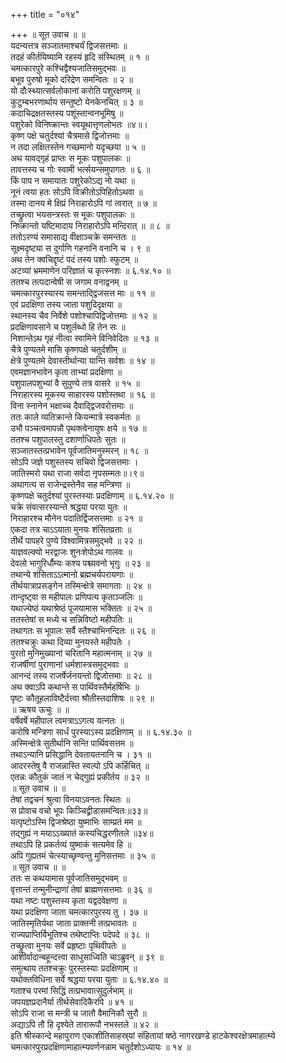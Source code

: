+++
title = "०१४"

+++
॥ सूत उवाच ॥ ॥  
यदन्यत्तत्र सञ्जातमाश्चर्यं द्विजसत्तमाः ॥  
तदहं कीर्तयिष्यामि रहस्यं हृदि संस्थितम् ॥ १ ॥  
चमत्कारपुरे कश्चिद्वैश्यजातिसमुद्भवः ॥  
बभूव पुरुषो मूको दरिद्रेण समन्वितः ॥ २ ॥  
यो दौःस्थ्यात्सर्वलोकानां करोति पशुरक्षणम् ॥  
कुटुम्बभरणार्थाय सन्तुष्टो येनकेनचित् ॥ ३ ॥  
कदाचिद्रक्षतस्तस्य पशूंस्तान्वनभूमिषु ॥  
पशुरेको विनिष्क्रान्तः स्वयूथात्तृणलोभतः ॥४॥।  
कृष्ण पक्षे चतुर्दश्यां चैत्रमासे द्विजोत्तमाः ॥  
न तदा लक्षितस्तेन गच्छमानो यदृच्छया ॥ ५ ॥  
अथ यावद्गृहं प्राप्तः स मूकः पशुपालकः ॥  
तावत्तस्य च गोः स्वामी भर्त्सयन्समुपागतः ॥ ६ ॥  
किं पाप न समायातः पशुरेकोऽद्य नो यथा ॥  
नूनं त्वया हतः सोऽपि विक्रीतोऽपिहितोऽथवा ॥  
तस्मा दानय मे क्षिप्रं निराहारोऽपि गां त्वरात् ॥ ७ ॥  
तच्छ्रुत्वा भयसन्त्रस्तः स मूकः पशुपालकः ॥  
निष्क्रान्तो यष्टिमादाय निराहारोऽपि मन्दिरात् ॥ ॥ ८ ॥  
ततोऽरण्यं समासाद्य वीक्षाञ्चक्रे समन्ततः ॥  
सूक्ष्मदृष्ट्या स दुर्गाणि गहनानि वनानि च । ९ ॥  
अथ तेन क्वचिद्दृष्टं पदं तस्य पशोः स्फुटम् ॥  
अटव्यां भ्रममाणेन परिज्ञातं च कृत्स्नशः ॥ ६.१४.१० ॥  
ततश्च तत्पदान्वेषी स जगाम वनाद्वनम् ॥  
चमत्कारपुरस्यास्य समन्ताद्द्विजसत्त माः ॥ ११ ॥  
एवं प्रदक्षिणा तस्य जाता पशुदिदृक्षया ॥  
स्थानस्य चैव निर्वेशे पशोश्चापिद्विजोत्तमाः ॥ १२ ॥  
प्रदक्षिणावसाने च पशुर्लब्धो हि तेन सः ॥  
निशान्तेऽथ गृहं नीत्वा स्वामिने विनिवेदितः ॥ १३ ॥  
चैत्रे पुण्यतमे मासि कृष्णपक्षे चतुर्दशीम् ॥  
क्षेत्रे पुण्यतमे देवास्तीर्थान्या यान्ति सर्वशः ॥ १४ ॥  
एवमज्ञानभावेन कृता ताभ्यां प्रदक्षिणा ॥  
पशुपालपशुभ्यां वै सुपुण्ये तत्र वासरे ॥ १५ ॥  
निराहारस्य मूकस्य साहारस्य पशोस्तथा ॥ १६ ॥  
विना स्नानेन भक्षाच्च दैवाद्द्विजवरोत्तमाः ॥  
ततः काले व्यतिक्रान्ते कियन्मात्रे स्वकर्मतः ॥  
उभौ पञ्चत्वमापन्नौ पृथक्त्वेनायुषः क्षये ॥ १७ ॥  
ततश्च पशुपालस्तु दशार्णाधिपतेः सुतः ॥  
सञ्जातस्तत्प्रभावेन पूर्वजातिमनुस्मरन् ॥ १८ ॥  
सोऽपि जज्ञे पशुस्तस्य सचिवो द्विजसत्तमाः ।  
जातिस्मरो यथा राजा सर्वदा नृपसम्मतः॥।९॥  
अथागत्य स राजेन्द्रस्तेनैव सह मन्त्रिणा ॥  
कृष्णपक्षे चतुर्दश्यां पुरस्तस्याः प्रदक्षिणाम् ॥ ६.१४.२० ॥  
चक्रे संवत्सरस्यान्ते श्रद्धया परया युतः ॥  
निराहारश्च मौनेन पदातिर्द्विजसत्तमाः ॥ २१ ॥  
एकदा तत्र चाऽऽयाता मुनयः शंसितव्रताः ॥  
तीर्थे पापहरे पुण्ये विश्वामित्रसमुद्भवे ॥ २२ ॥  
याज्ञवल्क्यो भरद्वाजः शुनःशेपोऽथ गालवः ॥  
देवलो भागुरिर्धौम्यः कश्य पश्च्यवनो भृगुः ॥ २३ ॥  
तथान्ये शंसिताऽऽत्मानो ब्रह्मचर्यपरायणाः ॥  
तीर्थयात्राप्रसङ्गेन तस्मिन्क्षेत्रे समागताः ॥ २४ ॥  
तान्दृष्ट्वा स महीपालः प्रणिपत्य कृताञ्जलिः ॥  
यथाज्येष्ठं यथाश्रेष्ठं पूजयामास भक्तितः ॥ २५ ॥  
ततस्तेषां स मध्ये च सन्निविष्टो महीपतिः ॥  
तथागतः स भूपालः सर्वै स्तैश्चाभिनन्दितः ॥ २६ ॥  
ततश्चक्रुः कथा दिव्या मुनयस्ते महीपतेः ।  
पुरतो मुनिमुख्यानां चरितानि महात्मनाम् ॥ २७ ॥  
राजर्षीणां पुराणानां धर्मशास्त्रसमुद्भवाः ॥  
आनन्दं तस्य राजर्षेर्जनयन्तो द्विजोत्तमाः ॥ २८ ॥  
अथ क्वाऽपि कथान्ते स पार्थिवस्तैर्महर्षिभिः ॥  
पृष्टः कौतूहलाविष्टैर्दत्त्वा श्रौतीस्तदाशिषः ॥ २९ ॥  
॥ ऋषय ऊचुः ॥ ॥  
वर्षेवर्षे महीपाल त्वमत्राऽऽगत्य यत्नतः ॥  
करोषि मन्त्रिणा सार्धं पुरस्याऽस्य प्रदक्षिणाम् ॥ ॥ ६.१४.३० ॥  
अस्मिन्क्षेत्रे सुतीर्थानि सन्ति पार्थिवसत्तम ॥  
तथाऽन्यानि प्रसिद्धानि देवतायतनानि च । ३१ ॥  
आदरस्तेषु वै राजन्नास्ति स्वल्पो ऽपि कर्हिचित् ॥  
एतन्नः कौतुकं जातं न चेद्गुह्यं प्रकीर्तय ॥ ३२ ॥  
॥ सूत उवाच ॥ ॥  
तेषां तद्वचनं श्रुत्वा विनयाऽवनतः स्थितः ॥  
स प्रोवाच वचो भूपः किञ्चिद्व्रीडासमन्वितः॥३३॥  
यत्पृष्टोऽस्मि द्विजश्रेष्ठा युष्माभिः साम्प्रतं मम ॥  
तद्गुह्यं न मयाऽऽख्यातं कस्यचिद्धरणीतले ॥३४॥  
तथाऽपि हि प्रकर्तव्यं युष्माकं सत्यमेव हि ॥  
अपि गुह्यतमं चेत्स्याच्छृण्वन्तु मुनिसत्तमाः ॥ ३५ ॥  
॥ सूत उवाच ॥ ॥  
ततः स कथयामास पूर्वजातिसमुद्भवम् ॥  
वृत्तान्तं तन्मुनीन्द्राणां तेषां ब्राह्मणसत्तमाः ॥ ३६ ॥  
यथा नष्टः पशुस्तस्य कृता यद्वदवेक्षणा ॥  
यथा प्रदक्षिणा जाता चमत्कारपुरस्य तु । ३७ ॥  
जातिस्मृतिर्यथा जाता प्राक्तनी तत्प्रभावतः ॥  
राज्यप्राप्तिर्विभूतिश्च तथेष्टाप्तिः पदेपदे ॥ ३८ ॥  
तच्छ्रुत्वा मुनयः सर्वे प्रहृष्टाः पृथिवीपतेः ॥  
आशीर्वादान्बहून्दत्त्वा साधुसाध्विति चाऽब्रुवन् ॥ ३९ ॥  
समुत्थाय ततश्चक्रुः पुरस्तस्याः प्रदक्षिणाम् ॥  
यथोक्तविधिना सर्वे श्रद्धया परया युताः ॥ ६.१४.४० ॥  
गताश्च परमां सिद्धिं तत्प्रभावात्सुदुर्लभाम् ॥  
जपयज्ञप्रदानैर्या तीर्थसेवादिकैरपि ॥ ४१ ॥  
सोऽपि राजा स मन्त्री च जातौ वैमानिकौ सुरौ ॥  
अद्याऽपि तौ हि दृश्येते तारारूपौ नभस्तले ॥ ४२ ॥  
इति श्रीस्कान्दे महापुराण एकाशीतिसाहस्र्यां संहितायां षष्ठे नागरखण्डे हाटकेश्वरक्षेत्रमाहात्म्ये चमत्कारपुरप्रदक्षिणामाहात्म्यवर्णनन्नाम चतुर्दशोऽध्यायः ॥ १४ ॥